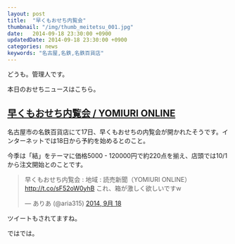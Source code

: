 ```yaml
---
layout: post
title:  "早くもおせち内覧会"
thumbnail: "/img/thumb_meitetsu_001.jpg"
date:   2014-09-18 23:30:00 +0900
updatedDate: 2014-09-18 23:30:00 +0900
categories: news
keywords: "名古屋,名鉄,名鉄百貨店"
---
```


どうも。管理人です。

本日のおせちニュースはこちら。

<!-- more -->

## [早くもおせち内覧会 / YOMIURI ONLINE](http://www.yomiuri.co.jp/local/aichi/news/20140917-OYTNT50158.html)

名古屋市の名鉄百貨店にて17日、早くもおせちの内覧会が開かれたそうです。インターネットでは18日から予約を始めるとのこと。

今季は「結」をテーマに価格5000 - 120000円で約220点を揃え、店頭では10/1から注文開始とのことです。

<blockquote class="twitter-tweet" lang="ja"><p>早くもおせち内覧会 : 地域 : 読売新聞（YOMIURI ONLINE） <a href="http://t.co/sF52oW0yhB">http://t.co/sF52oW0yhB</a>&#10;これ、箱が激しく欲しいですw</p>&mdash; ありあ (@aria315) <a href="https://twitter.com/aria315/status/512589970771419137">2014, 9月 18</a></blockquote>
<script async src="//platform.twitter.com/widgets.js" charset="utf-8"></script>

ツイートもされてますね。

ではでは。